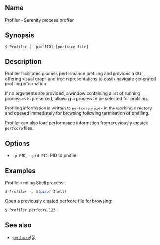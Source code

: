 ## Name

Profiler - Serenity process profiler

## Synopsis

```**sh
$ Profiler [--pid PID] [perfcore file]
```

## Description

Profiler facilitates process performance profiling and provides a GUI offering
visual graph and tree representations to easily navigate generated profiling
information.

If no arguments are provided, a window containing a list of running processes
is presented, allowing a process to be selected for profiling.

Profiling information is written to `perfcore.<pid>` in the working directory
and opened immediately for browsing following termination of profiling.

Profiler can also load performance information from previously created
`perfcore` files.

## Options

* `-p PID`, `--pid PID`: PID to profile

## Examples

Profile running Shell process:

```sh
$ Profiler -p $(pidof Shell)
```

Open a previously created perfcore file for browsing:

```sh
$ Profiler perfcore.123
```

## See also

* [`perfcore`(5)](../man5/perfcore.md)

